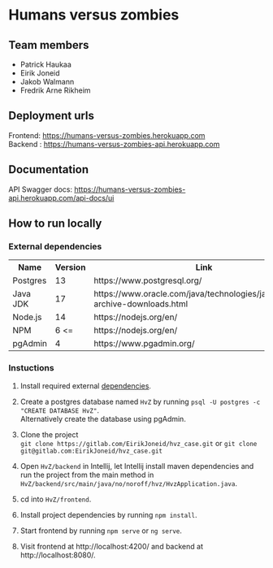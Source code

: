 # Humans versus zombies

## Team members
* Patrick Haukaa
* Eirik Joneid
* Jakob Walmann
* Fredrik Arne Rikheim

## Deployment urls
Frontend: https://humans-versus-zombies.herokuapp.com  
Backend : https://humans-versus-zombies-api.herokuapp.com

## Documentation
API Swagger docs: https://humans-versus-zombies-api.herokuapp.com/api-docs/ui

## How to run locally

### External dependencies
<table>
    <tr>
        <th>Name</th>
        <th>Version</th>
        <th>Link</th>
        <th>Required</th>
    </tr>
    <tr>
        <td>Postgres</td>
        <td>13</td>
        <td>https://www.postgresql.org/</td>
        <td>Yes</td>
    </tr>
    <tr>
        <td>Java JDK</td>
        <td>17</td>
        <td>https://www.oracle.com/java/technologies/javase/jdk17-archive-downloads.html</td>
        <td>Yes</td>
    </tr>
    <tr>
        <td>Node.js</td>
        <td>14</td>
        <td>https://nodejs.org/en/</td>
        <td>Yes</td>
    </tr>
    <tr>
        <td>NPM</td>
        <td>6 <=</td>
        <td>https://nodejs.org/en/</td>
        <td>Yes</td>
    </tr>
    <tr>
        <td>pgAdmin</td>
        <td>4</td>
        <td>https://www.pgadmin.org/</td>
        <td>No</td>
    </tr>
</table>

### Instuctions

1. Install required external [dependencies](#-external-dependencies).

2. Create a postgres database named `HvZ` by running ```psql -U postgres -c "CREATE DATABASE HvZ"```.  
Alternatively create the database using pgAdmin.

2. Clone the project  
``git clone https://gitlab.com/EirikJoneid/hvz_case.git`` or ``git clone git@gitlab.com:EirikJoneid/hvz_case.git``

3. Open `HvZ/backend` in Intellij, let Intellij install maven dependencies and run the project from the main method in `HvZ/backend/src/main/java/no/noroff/hvz/HvzApplication.java`.

4. cd into `HvZ/frontend`.

5. Install project dependencies by running ```npm install```.

6. Start frontend by running ```npm serve``` or ```ng serve```.

7. Visit frontend at http://localhost:4200/ and backend at http://localhost:8080/.
